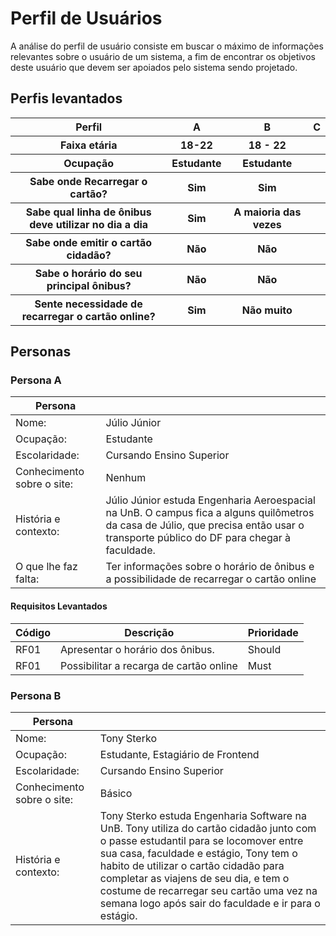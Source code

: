 # Perfil de Usuários

A análise do perfil de usuário consiste em buscar o máximo de informações relevantes sobre o usuário de um sistema, a fim de encontrar os objetivos deste usuário que devem ser apoiados pelo sistema sendo projetado.

## Perfis levantados

<table class="perfis">
	<tr>
		<th>Perfil</th>
		<th>A</th>
		<th>B</th>
        <th>C</th>
	</tr>
	<tr>
		<th>Faixa etária</th>
		<th>18-22</th>
		<th>18 - 22</th>
        <th></th>
	</tr>
    <tr>
		<th>Ocupação</th>
		<th>Estudante</th>
		<th>Estudante</th>
        <th></th>
	</tr>
    <tr>
		<th>Sabe onde Recarregar o cartão?</th>
		<th>Sim</th>
		<th>Sim</th>
        <th></th>
	</tr>
    <tr>
		<th>Sabe qual linha de ônibus deve utilizar no dia a dia</th>
		<th>Sim</th>
		<th>A maioria das vezes</th>
        <th></th>
	</tr>
        <tr>
		<th>Sabe onde emitir o cartão cidadão?</th>
		<th>Não</th>
		<th>Não</th>
        <th></th>
	</tr>
        <tr>
		<th>Sabe o horário do seu principal ônibus?</th>
		<th>Não</th>
		<th>Não</th>
        <th></th>
	</tr>
        <tr>
		<th>Sente necessidade de recarregar o cartão online?</th>
		<th>Sim</th>
		<th>Não muito</th>
        <th></th>
	</tr>
</table>

## Personas

### Persona A
| Persona |  |
| --- | --- |
| Nome: | Júlio Júnior |
| Ocupação: | Estudante |
| Escolaridade: | Cursando Ensino Superior |
| Conhecimento sobre o site: | Nenhum |
| História e contexto: | Júlio Júnior estuda Engenharia Aeroespacial na UnB. O campus fica a alguns quilômetros da casa de Júlio, que precisa então usar o transporte público do DF para chegar à faculdade. |
| O que lhe faz falta: | Ter informações sobre o horário de ônibus e a possibilidade de recarregar o cartão online |

#### Requisitos Levantados
| Código | Descrição | Prioridade |
| --- | --- | --- |
| RF01 | Apresentar o horário dos ônibus. | Should |
| RF01 | Possibilitar a recarga de cartão online | Must |

### Persona B
| Persona |  |
| --- | --- |
| Nome: | Tony Sterko |
| Ocupação: | Estudante, Estagiário de Frontend |
| Escolaridade: | Cursando Ensino Superior |
| Conhecimento sobre o site: | Básico |
| História e contexto: | Tony Sterko estuda Engenharia Software na UnB. Tony utiliza do cartão cidadão junto com o passe estudantil para se locomover entre sua casa, faculdade e estágio, Tony tem o habito de utilizar o cartão cidadão para completar as viajens de seu dia, e tem o costume de recarregar seu cartão uma vez na semana logo após sair do faculdade e ir para o estágio. |
